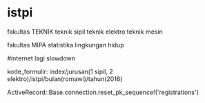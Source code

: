 # istpi
fakultas TEKNIK
teknik sipil
teknik elektro
teknik mesin

fakultas MIPA
statistika
lingkungan hidup

#internet lagi slowdown

kode_formulir: index/jurusan(1 sipil, 2 elektro)/istpi/bulan(romawi)/tahun(2016)

ActiveRecord::Base.connection.reset_pk_sequence!('registrations')
